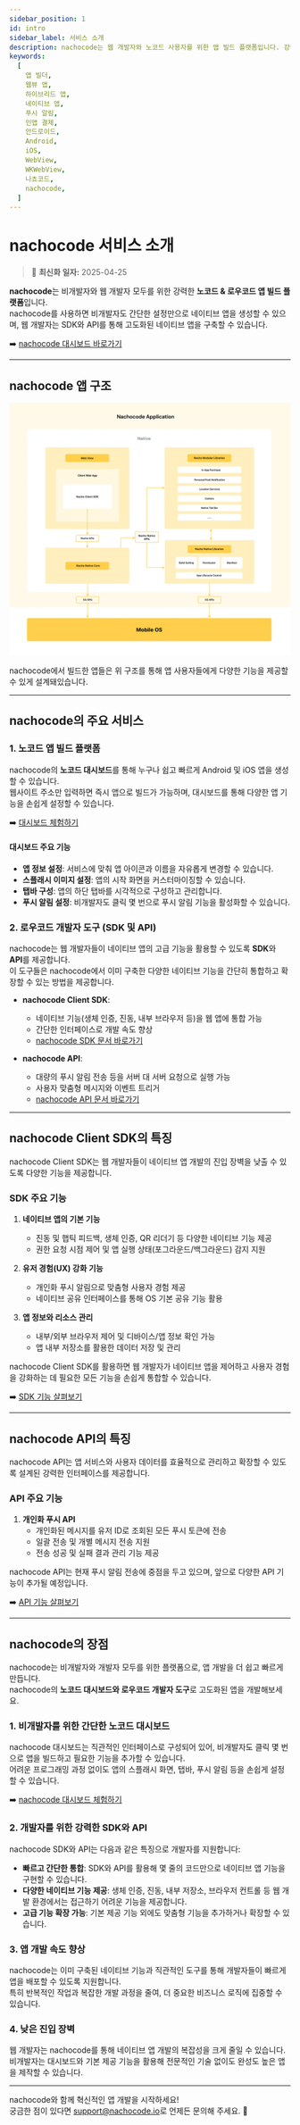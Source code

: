 ```yaml
---
sidebar_position: 1
id: intro
sidebar_label: 서비스 소개
description: nachocode는 웹 개발자와 노코드 사용자를 위한 앱 빌드 플랫폼입니다. 강력한 SDK와 API 개발자 도구를 통해 푸시 알림, 인증, QR 스캐너 디바이스 제어 등 고급 네이티브 기능을 손쉽게 구현하여, 혁신적인 네이티브 앱 개발을 실현할 수 있습니다.
keywords:
  [
    앱 빌더,
    웹뷰 앱,
    하이브리드 앱,
    네이티브 앱,
    푸시 알림,
    인앱 결제,
    안드로이드,
    Android,
    iOS,
    WebView,
    WKWebView,
    나쵸코드,
    nachocode,
  ]
---
```


# nachocode 서비스 소개

> 🔔 **최신화 일자:** 2025-04-25

**nachocode**는 비개발자와 웹 개발자 모두를 위한 강력한 **노코드 & 로우코드 앱 빌드 플랫폼**입니다.  
nachocode를 사용하면 비개발자도 간단한 설정만으로 네이티브 앱을 생성할 수 있으며, 웹 개발자는 SDK와 API를 통해 고도화된 네이티브 앱을 구축할 수 있습니다.

➡️ [nachocode 대시보드 바로가기](https://nachocode.io)

---

## nachocode 앱 구조

![nachocode_application](../static/img/docs/nachocode_app.webp)

nachocode에서 빌드한 앱들은 위 구조를 통해 앱 사용자들에게 다양한 기능을 제공할 수 있게 설계돼있습니다.

---

## nachocode의 주요 서비스

### 1. **노코드 앱 빌드 플랫폼**

nachocode의 **노코드 대시보드**를 통해 누구나 쉽고 빠르게 Android 및 iOS 앱을 생성할 수 있습니다.  
웹사이트 주소만 입력하면 즉시 앱으로 빌드가 가능하며, 대시보드를 통해 다양한 앱 기능을 손쉽게 설정할 수 있습니다.

➡️ [대시보드 체험하기](https://nachocode.io)

#### **대시보드 주요 기능**

- **앱 정보 설정**: 서비스에 맞춰 앱 아이콘과 이름을 자유롭게 변경할 수 있습니다.
- **스플래시 이미지 설정**: 앱의 시작 화면을 커스터마이징할 수 있습니다.
- **탭바 구성**: 앱의 하단 탭바를 시각적으로 구성하고 관리합니다.
- **푸시 알림 설정**: 비개발자도 클릭 몇 번으로 푸시 알림 기능을 활성화할 수 있습니다.

### 2. **로우코드 개발자 도구 (SDK 및 API)**

nachocode는 웹 개발자들이 네이티브 앱의 고급 기능을 활용할 수 있도록 **SDK**와 **API**를 제공합니다.  
이 도구들은 nachocode에서 이미 구축한 다양한 네이티브 기능을 간단히 통합하고 확장할 수 있는 방법을 제공합니다.

- **nachocode Client SDK**:

  - 네이티브 기능(생체 인증, 진동, 내부 브라우저 등)을 웹 앱에 통합 가능
  - 간단한 인터페이스로 개발 속도 향상
  - [nachocode SDK 문서 바로가기](./sdk/intro)

- **nachocode API**:
  - 대량의 푸시 알림 전송 등을 서버 대 서버 요청으로 실행 가능
  - 사용자 맞춤형 메시지와 이벤트 트리거
  - [nachocode API 문서 바로가기](./api/intro)

---

## nachocode Client SDK의 특징

nachocode Client SDK는 웹 개발자들이 네이티브 앱 개발의 진입 장벽을 낮출 수 있도록 다양한 기능을 제공합니다.

### **SDK 주요 기능**

1. **네이티브 앱의 기본 기능**

   - 진동 및 햅틱 피드백, 생체 인증, QR 리더기 등 다양한 네이티브 기능 제공
   - 권한 요청 시점 제어 및 앱 실행 상태(포그라운드/백그라운드) 감지 지원

2. **유저 경험(UX) 강화 기능**

   - 개인화 푸시 알림으로 맞춤형 사용자 경험 제공
   - 네이티브 공유 인터페이스를 통해 OS 기본 공유 기능 활용

3. **앱 정보와 리소스 관리**
   - 내부/외부 브라우저 제어 및 디바이스/앱 정보 확인 가능
   - 앱 내부 저장소를 활용한 데이터 저장 및 관리

nachocode Client SDK를 활용하면 웹 개발자가 네이티브 앱을 제어하고 사용자 경험을 강화하는 데 필요한 모든 기능을 손쉽게 통합할 수 있습니다.

➡️ [SDK 기능 살펴보기](./sdk/intro)

---

## nachocode API의 특징

nachocode API는 앱 서비스와 사용자 데이터를 효율적으로 관리하고 확장할 수 있도록 설계된 강력한 인터페이스를 제공합니다.

### **API 주요 기능**

1. **개인화 푸시 API**
   - 개인화된 메시지를 유저 ID로 조회된 모든 푸시 토큰에 전송
   - 일괄 전송 및 개별 메시지 전송 지원
   - 전송 성공 및 실패 결과 관리 기능 제공

nachocode API는 현재 푸시 알림 전송에 중점을 두고 있으며, 앞으로 다양한 API 기능이 추가될 예정입니다.

➡️ [API 기능 살펴보기](./api/intro)

---

## nachocode의 장점

nachocode는 비개발자와 개발자 모두를 위한 플랫폼으로, 앱 개발을 더 쉽고 빠르게 만듭니다.  
nachocode의 **노코드 대시보드와 로우코드 개발자 도구**로 고도화된 앱을 개발해보세요.

### 1. **비개발자를 위한 간단한 노코드 대시보드**

nachocode 대시보드는 직관적인 인터페이스로 구성되어 있어, 비개발자도 클릭 몇 번으로 앱을 빌드하고 필요한 기능을 추가할 수 있습니다.  
어려운 프로그래밍 과정 없이도 앱의 스플래시 화면, 탭바, 푸시 알림 등을 손쉽게 설정할 수 있습니다.

➡️ [nachocode 대시보드 체험하기](https://nachocode.io)

### 2. **개발자를 위한 강력한 SDK와 API**

nachocode SDK와 API는 다음과 같은 특징으로 개발자를 지원합니다:

- **빠르고 간단한 통합**: SDK와 API를 활용해 몇 줄의 코드만으로 네이티브 앱 기능을 구현할 수 있습니다.
- **다양한 네이티브 기능 제공**: 생체 인증, 진동, 내부 저장소, 브라우저 컨트롤 등 웹 개발 환경에서는 접근하기 어려운 기능을 제공합니다.
- **고급 기능 확장 가능**: 기본 제공 기능 외에도 맞춤형 기능을 추가하거나 확장할 수 있습니다.

### 3. **앱 개발 속도 향상**

nachocode는 이미 구축된 네이티브 기능과 직관적인 도구를 통해 개발자들이 빠르게 앱을 배포할 수 있도록 지원합니다.  
특히 반복적인 작업과 복잡한 개발 과정을 줄여, 더 중요한 비즈니스 로직에 집중할 수 있습니다.

### 4. **낮은 진입 장벽**

웹 개발자는 nachocode를 통해 네이티브 앱 개발의 복잡성을 크게 줄일 수 있습니다.  
비개발자는 대시보드와 기본 제공 기능을 활용해 전문적인 기술 없이도 완성도 높은 앱을 제작할 수 있습니다.

---

nachocode와 함께 혁신적인 앱 개발을 시작하세요!  
궁금한 점이 있다면 [support@nachocode.io](mailto:support@nachocode.io)로 언제든 문의해 주세요. 🚀
